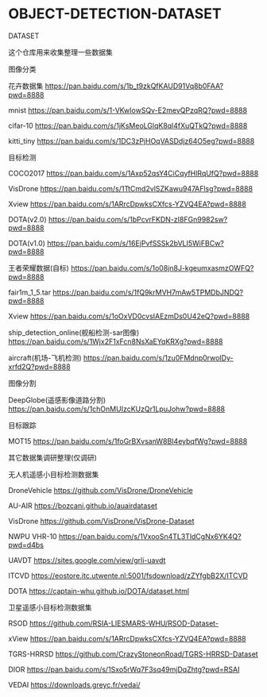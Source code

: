 # OBJECT-DETECTION-DATASET
DATASET

这个仓库用来收集整理一些数据集

图像分类

花卉数据集 https://pan.baidu.com/s/1b_t9zkQfKAUD91Vq8b0FAA?pwd=8888

mnist https://pan.baidu.com/s/1-VKwIowSQv-E2mevQPzqRQ?pwd=8888

cifar-10 https://pan.baidu.com/s/1jKsMeoLGlqK8ql4fXuQTkQ?pwd=8888

kitti_tiny https://pan.baidu.com/s/1DC3zPjHOqVASDdjz64O5eg?pwd=8888

目标检测

COCO2017 https://pan.baidu.com/s/1Axp52qsY4CiCqyfHlRqUfQ?pwd=8888

VisDrone https://pan.baidu.com/s/1TtCmd2vlSZKawu947AFlsg?pwd=8888

Xview https://pan.baidu.com/s/1ARrcDpwksCXfcs-YZVQ4EA?pwd=8888

DOTA(v2.0) https://pan.baidu.com/s/1bPcvrFKDN-zI8FGn9982sw?pwd=8888

DOTA(v1.0) https://pan.baidu.com/s/16EjPvfSSSk2bVLI5WiFBCw?pwd=8888

王者荣耀数据(自标) https://pan.baidu.com/s/1o08jn8J-kgeumxasmzOWFQ?pwd=8888

fair1m_1_5.tar https://pan.baidu.com/s/1fQ9krMVH7mAw5TPMDbJNDQ?pwd=8888

Xview https://pan.baidu.com/s/1oOxVD0cvsIAEzmDs0U42eQ?pwd=8888

ship_detection_online(舰船检测-sar图像) https://pan.baidu.com/s/1Wjx2F1xFcn8NsXaEYqKRXg?pwd=8888

aircraft(机场-飞机检测) https://pan.baidu.com/s/1zu0FMdnp0rwoIDy-xrfd2Q?pwd=8888

图像分割

DeepGlobe(遥感影像道路分割) https://pan.baidu.com/s/1chOnMUIzcKUzQr1LpuJohw?pwd=8888

目标跟踪

MOT15 https://pan.baidu.com/s/1foGrBXvsanW8BI4eybqfWg?pwd=8888

其它数据集调研整理(仅调研)

无人机遥感小目标检测数据集

DroneVehicle https://github.com/VisDrone/DroneVehicle

AU-AIR https://bozcani.github.io/auairdataset

VisDrone https://github.com/VisDrone/VisDrone-Dataset

NWPU VHR-10 https://pan.baidu.com/s/1VxooSn4TL3TldCgNx6YK4Q?pwd=d4bs

UAVDT https://sites.google.com/view/grli-uavdt

ITCVD https://eostore.itc.utwente.nl:5001/fsdownload/zZYfgbB2X/ITCVD

DOTA https://captain-whu.github.io/DOTA/dataset.html

卫星遥感小目标检测数据集

RSOD https://github.com/RSIA-LIESMARS-WHU/RSOD-Dataset-

xView https://pan.baidu.com/s/1ARrcDpwksCXfcs-YZVQ4EA?pwd=8888

TGRS-HRRSD https://github.com/CrazyStoneonRoad/TGRS-HRRSD-Dataset

DIOR https://pan.baidu.com/s/1Sxo5rWq7F3sq49mjDqZhtg?pwd=RSAI

VEDAI https://downloads.greyc.fr/vedai/
